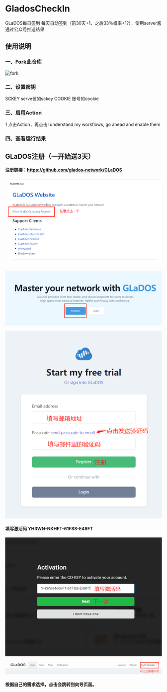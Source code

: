 # GladosCheckIn
GLaDOS每日签到
每天自动签到（前30天+1，之后33%概率+1?），使用server酱通过公众号推送结果

## 使用说明

### 一、Fork此仓库

![fork](imgs/fork.png)  

### 二、设置密钥
SCKEY serve酱的sckey
COOKIE 账号的cookie

### 三、启用Action
1 点击Action，再点击I understand my workflows, go ahead and enable them


### 四、查看运行结果


## GLaDOS注册（一开始送3天）  
#### 注册链接：https://github.com/glados-network/GLaDOS  
![register0](imgs/register0.jpg)  

![register1](imgs/register1.png)  

![register2](imgs/register2.png)  

#### 填写激活码 YH3WN-NKHFT-61FSS-E49FT  

![activate](imgs/activate.png)  

![switchLanguage](imgs/switchLanguage.png)  

#### 根据自己的需求选择，点击会跳转到向导页面。
